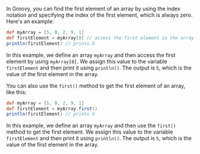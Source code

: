 In Groovy, you can find the first element of an array by using the index notation and specifying the index of the first element, which is always zero. Here's an example:

```groovy
def myArray = [5, 8, 2, 9, 1]
def firstElement = myArray[0] // access the first element in the array
println(firstElement) // prints 5
```

In this example, we define an array `myArray` and then access the first element by using `myArray[0]`. We assign this value to the variable `firstElement` and then print it using `println()`. The output is `5`, which is the value of the first element in the array.

You can also use the `first()` method to get the first element of an array, like this:

```groovy
def myArray = [5, 8, 2, 9, 1]
def firstElement = myArray.first()
println(firstElement) // prints 5
```

In this example, we define an array `myArray` and then use the `first()` method to get the first element. We assign this value to the variable `firstElement` and then print it using `println()`. The output is `5`, which is the value of the first element in the array.